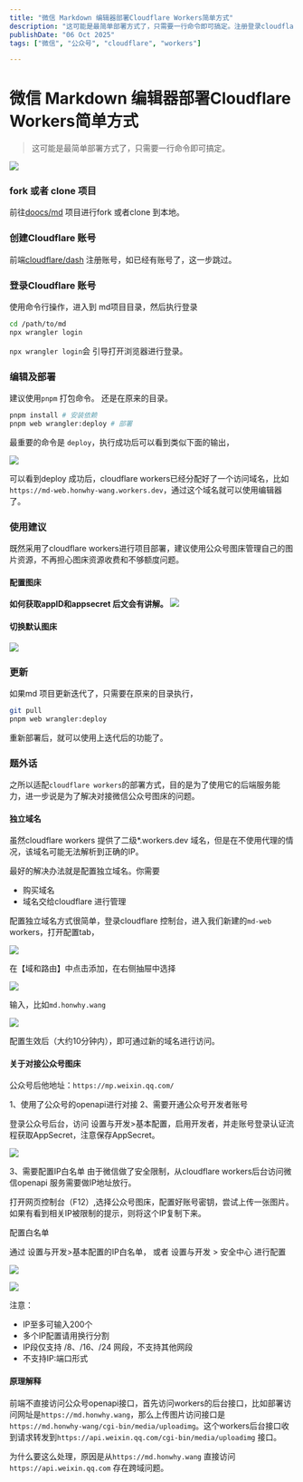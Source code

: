 ```yaml
---
title: "微信 Markdown 编辑器部署Cloudflare Workers简单方式"
description: "这可能是最简单部署方式了，只需要一行命令即可搞定。注册登录cloudflare后，打开md项目，只需要执行pnpm web wrangler:deploy命令即可完成部署"
publishDate: "06 Oct 2025"
tags: ["微信", "公众号", "cloudflare", "workers"]

---
```

# 微信 Markdown 编辑器部署Cloudflare Workers简单方式

> 这可能是最简单部署方式了，只需要一行命令即可搞定。

![](https://fastly.jsdelivr.net/gh/bucketio/img14@main/2025/10/06/1759731375335-3e70409b-3076-4b95-9c91-9b574d2ae69b.png)

### fork 或者 clone 项目
前往[doocs/md](https://github.com/doocs/md) 项目进行fork 或者clone 到本地。

### 创建Cloudflare 账号
前端[cloudflare/dash](https://dash.cloudflare.com/login) 注册账号，如已经有账号了，这一步跳过。

### 登录Cloudflare 账号

使用命令行操作，进入到 md项目目录，然后执行登录
```bash
cd /path/to/md
npx wrangler login
```

`npx wrangler login`会 引导打开浏览器进行登录。

### 编辑及部署

建议使用`pnpm` 打包命令。
还是在原来的目录。
```bash
pnpm install # 安装依赖
pnpm web wrangler:deploy # 部署
```

最重要的命令是 `deploy`，执行成功后可以看到类似下面的输出，


![](https://fastly.jsdelivr.net/gh/bucketio/img9@main/2025/10/06/1759727426751-3cca9a93-c00a-4a40-ac37-492bdaf8dec7.png)

可以看到deploy 成功后，cloudflare workers已经分配好了一个访问域名，比如`https://md-web.honwhy-wang.workers.dev`，通过这个域名就可以使用编辑器了。

### 使用建议

既然采用了cloudflare workers进行项目部署，建议使用公众号图床管理自己的图片资源，不再担心图床资源收费和不够额度问题。

#### 配置图床

**如何获取appID和appsecret 后文会有讲解。**
![](https://fastly.jsdelivr.net/gh/bucketio/img6@main/2025/10/06/1759728495461-b1f89459-a7d2-4e84-ba3c-adebb369658a.png)

#### 切换默认图床

![](https://fastly.jsdelivr.net/gh/bucketio/img10@main/2025/10/06/1759728522342-c5c6ab22-fae3-452e-8fd8-393ae4a1403b.png)


### 更新

如果md 项目更新迭代了，只需要在原来的目录执行，
```bash
git pull
pnpm web wrangler:deploy
```
重新部署后，就可以使用上迭代后的功能了。

### 题外话

之所以适配`cloudflare workers`的部署方式，目的是为了使用它的后端服务能力，进一步说是为了解决对接微信公众号图床的问题。

#### 独立域名

虽然cloudflare workers 提供了二级*.workers.dev 域名，但是在不使用代理的情况，该域名可能无法解析到正确的IP。

最好的解决办法就是配置独立域名。你需要
- 购买域名
- 域名交给cloudflare 进行管理

配置独立域名方式很简单，登录cloudflare 控制台，进入我们新建的`md-web` workers，打开配置tab，


![](https://fastly.jsdelivr.net/gh/bucketio/img1@main/2025/10/06/1759727977762-52c35ef1-900e-403e-ac78-e58c08394858.png)

在【域和路由】中点击添加，在右侧抽屉中选择

![](https://fastly.jsdelivr.net/gh/bucketio/img11@main/2025/10/06/1759728036727-4c8834b8-cabf-432f-96c2-be355e103a53.png)

输入，比如`md.honwhy.wang`

![](https://fastly.jsdelivr.net/gh/bucketio/img8@main/2025/10/06/1759728094741-0cdf5fb7-be94-4c99-9130-6d10dd88babd.png)

配置生效后（大约10分钟内），即可通过新的域名进行访问。

#### 关于对接公众号图床

公众号后他地址：`https://mp.weixin.qq.com/`

1、使用了公众号的openapi进行对接
2、需要开通公众号开发者账号

登录公众号后台，访问 设置与开发>基本配置，启用开发者，并走账号登录认证流程获取AppSecret，注意保存AppSecret。

![](https://fastly.jsdelivr.net/gh/bucketio/img19@main/2025/10/06/1759728364616-a3b5ff3e-60b7-4fbd-b38e-864c28c8ae76.png)

3、需要配置IP白名单
由于微信做了安全限制，从cloudflare workers后台访问微信openapi 服务需要做IP地址放行。

打开网页控制台（F12）,选择公众号图床，配置好账号密钥，尝试上传一张图片。如果有看到相关IP被限制的提示，则将这个IP复制下来。

配置白名单

通过 设置与开发>基本配置的IP白名单， 或者 设置与开发 > 安全中心 进行配置


![](https://fastly.jsdelivr.net/gh/bucketio/img8@main/2025/10/06/1759728739903-5e12769d-7cac-40a9-abb3-8bb34a73f7e2.png)


![](https://fastly.jsdelivr.net/gh/bucketio/img13@main/2025/10/06/1759729065968-e253cadf-116c-4678-a100-9c91b6720967.png)

注意：
- IP至多可输入200个
- 多个IP配置请用换行分割
- IP段仅支持 /8、/16、/24 网段，不支持其他网段
- 不支持IP:端口形式

#### 原理解释

前端不直接访问公众号openapi接口，首先访问workers的后台接口，比如部署访问网址是`https://md.honwhy.wang`，那么上传图片访问接口是
`https://md.honwhy-wang/cgi-bin/media/uploadimg`。这个workers后台接口收到请求转发到`https://api.weixin.qq.com/cgi-bin/media/uploadimg` 接口。

为什么要这么处理，原因是从`https://md.honwhy.wang` 直接访问`https://api.weixin.qq.com` 存在跨域问题。

